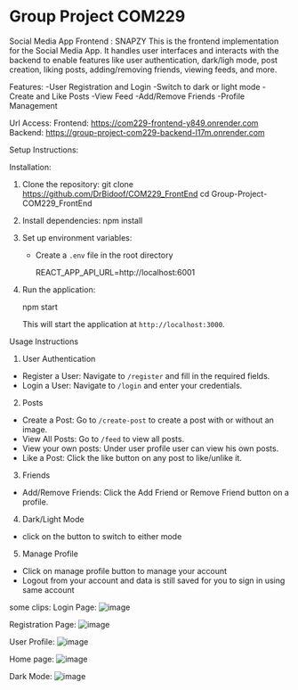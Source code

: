 # Group Project COM229
Social Media App Frontend : SNAPZY
This is the frontend implementation for the Social Media App. It handles user interfaces and interacts with the backend to enable features like user authentication, dark/ligh mode, post creation, liking posts, adding/removing friends, viewing feeds, and more. 

Features:
-User Registration and Login
-Switch to dark or light mode
-Create and Like Posts
-View Feed
-Add/Remove Friends
-Profile Management

Url Access:
Frontend: https://com229-frontend-y849.onrender.com
Backend: https://group-project-com229-backend-l17m.onrender.com

Setup Instructions:



Installation:
1. Clone the repository:
   git clone <https://github.com/DrBidoof/COM229_FrontEnd>
   cd Group-Project-COM229_FrontEnd
   

2. Install dependencies:
    npm install

3. Set up environment variables:
   - Create a `.env` file in the root directory 
    
     REACT_APP_API_URL=http://localhost:6001
 

4. Run the application:
 
   npm start


   This will start the application at `http://localhost:3000`.


Usage Instructions

1. User Authentication
- Register a User: Navigate to `/register` and fill in the required fields.
- Login a User: Navigate to `/login` and enter your credentials.

2. Posts
- Create a Post: Go to `/create-post` to create a post with or without an image.
- View All Posts: Go to `/feed` to view all posts.
- View your own posts: Under user profile user can view his own posts.
- Like a Post: Click the like button on any post to like/unlike it.

3. Friends
- Add/Remove Friends: Click the Add Friend or Remove Friend button on a profile.

4. Dark/Light Mode
- click on the button to switch to either mode

5. Manage Profile
- Click on manage profile button to manage your account
- Logout from your account and data is still saved for you to sign in using same account


some clips:
Login Page: ![image](https://github.com/user-attachments/assets/eaed5a3d-5afc-4c1b-a9bb-34f513693bdb)

Registration Page: ![image](https://github.com/user-attachments/assets/660c2c19-0cf2-47ef-b523-0d7d27cca98c)

User Profile: ![image](https://github.com/user-attachments/assets/d69c93a2-e578-4ce2-9981-e47f73360d5f)

Home page: ![image](https://github.com/user-attachments/assets/b843e3e7-84e6-4d12-bb76-cf4b444ce0ca)

Dark Mode: ![image](https://github.com/user-attachments/assets/5e752488-1589-4352-9803-19d6344f28c0)

